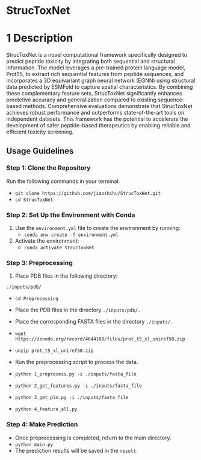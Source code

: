 # StrucToxNet

# 1 Description

StrucToxNet is a novel computational framework specifically designed to predict peptide toxicity by integrating both sequential and structural information. The model leverages a pre-trained protein language model, ProtT5, to extract rich sequential features from peptide sequences, and incorporates a 3D equivariant graph neural network (EGNN) using structural data predicted by ESMFold to capture spatial characteristics. By combining these complementary feature sets, StrucToxNet significantly enhances predictive accuracy and generalization compared to existing sequence-based methods. Comprehensive evaluations demonstrate that StrucToxNet achieves robust performance and outperforms state-of-the-art tools on independent datasets. This framework has the potential to accelerate the development of safer peptide-based therapeutics by enabling reliable and efficient toxicity screening.


## Usage Guidelines

### Step 1: Clone the Repository

Run the following commands in your terminal:
- `git clone https://github.com/jiaoshihu/StrucToxNet.git`
- `cd StrucToxNet`

### Step 2: Set Up the Environment with Conda

1. Use the `environment.yml` file to create the environment by running:
   - `conda env create -f environment.yml`
2. Activate the environment:
   - `conda activate StrucToxNet`

### Step 3: Preprocessing

1. Place PDB files in the following directory:

````./inputs/pdb/````

- `cd Preprocessing`
- Place the PDB files in the directory `./inputs/pdb/.`
- Place the corresponding FASTA files in the directory `./inputs/.`
- `wget https://zenodo.org/record/4644188/files/prot_t5_xl_uniref50.zip`
- `unzip prot_t5_xl_uniref50.zip`

- Run the preprocessing script to process the data.

- `python 1_preprocess.py -i ./inputs/fasta_file`
- `python 2_get_features.py -i ./inputs/fasta_file`
- `python 3_get_plm.py -i ./inputs/fasta_file`
- `python 4_feature_all.py`

### Step 4: Make Prediction

- Once preprocessing is completed, return to the main directory.
- `python main.py`
- The prediction results will be saved in the `result`.
